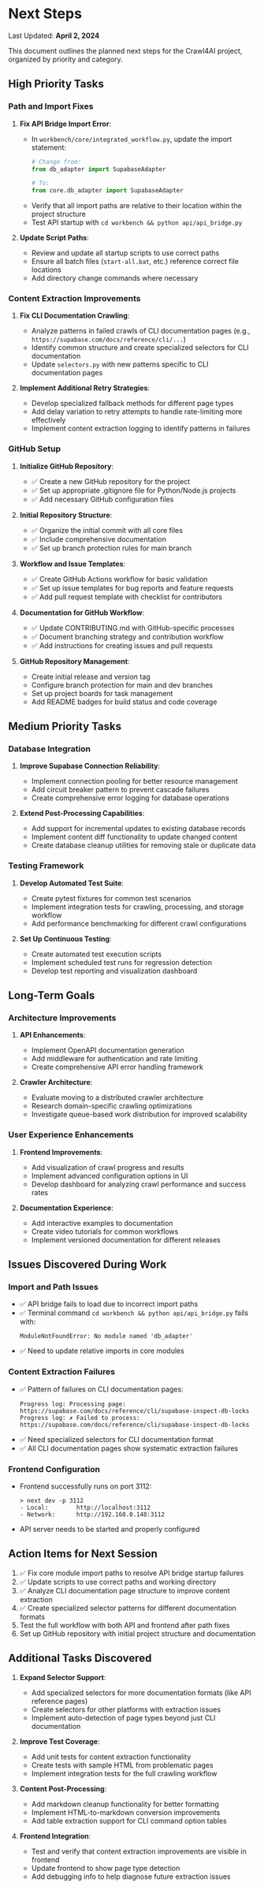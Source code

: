 # Next Steps

Last Updated: **April 2, 2024**

This document outlines the planned next steps for the Crawl4AI project, organized by priority and category.

## High Priority Tasks

### Path and Import Fixes

1. **Fix API Bridge Import Error**:
   - In `workbench/core/integrated_workflow.py`, update the import statement:
     ```python
     # Change from:
     from db_adapter import SupabaseAdapter
     
     # To:
     from core.db_adapter import SupabaseAdapter
     ```
   - Verify that all import paths are relative to their location within the project structure
   - Test API startup with `cd workbench && python api/api_bridge.py`

2. **Update Script Paths**:
   - Review and update all startup scripts to use correct paths 
   - Ensure all batch files (`start-all.bat`, etc.) reference correct file locations
   - Add directory change commands where necessary

### Content Extraction Improvements

1. **Fix CLI Documentation Crawling**:
   - Analyze patterns in failed crawls of CLI documentation pages (e.g., `https://supabase.com/docs/reference/cli/...`)
   - Identify common structure and create specialized selectors for CLI documentation
   - Update `selectors.py` with new patterns specific to CLI documentation pages

2. **Implement Additional Retry Strategies**:
   - Develop specialized fallback methods for different page types
   - Add delay variation to retry attempts to handle rate-limiting more effectively
   - Implement content extraction logging to identify patterns in failures

### GitHub Setup

1. **Initialize GitHub Repository**:
   - ✅ Create a new GitHub repository for the project
   - ✅ Set up appropriate .gitignore file for Python/Node.js projects
   - ✅ Add necessary GitHub configuration files

2. **Initial Repository Structure**:
   - ✅ Organize the initial commit with all core files
   - ✅ Include comprehensive documentation
   - ✅ Set up branch protection rules for main branch

3. **Workflow and Issue Templates**:
   - ✅ Create GitHub Actions workflow for basic validation
   - ✅ Set up issue templates for bug reports and feature requests
   - ✅ Add pull request template with checklist for contributors

4. **Documentation for GitHub Workflow**:
   - ✅ Update CONTRIBUTING.md with GitHub-specific processes
   - ✅ Document branching strategy and contribution workflow
   - ✅ Add instructions for creating issues and pull requests

5. **GitHub Repository Management**:
   - Create initial release and version tag
   - Configure branch protection for main and dev branches
   - Set up project boards for task management
   - Add README badges for build status and code coverage

## Medium Priority Tasks

### Database Integration

1. **Improve Supabase Connection Reliability**:
   - Implement connection pooling for better resource management
   - Add circuit breaker pattern to prevent cascade failures
   - Create comprehensive error logging for database operations

2. **Extend Post-Processing Capabilities**:
   - Add support for incremental updates to existing database records
   - Implement content diff functionality to update changed content
   - Create database cleanup utilities for removing stale or duplicate data

### Testing Framework

1. **Develop Automated Test Suite**:
   - Create pytest fixtures for common test scenarios
   - Implement integration tests for crawling, processing, and storage workflow
   - Add performance benchmarking for different crawl configurations

2. **Set Up Continuous Testing**:
   - Create automated test execution scripts
   - Implement scheduled test runs for regression detection
   - Develop test reporting and visualization dashboard

## Long-Term Goals

### Architecture Improvements

1. **API Enhancements**:
   - Implement OpenAPI documentation generation
   - Add middleware for authentication and rate limiting
   - Create comprehensive API error handling framework

2. **Crawler Architecture**:
   - Evaluate moving to a distributed crawler architecture
   - Research domain-specific crawling optimizations
   - Investigate queue-based work distribution for improved scalability

### User Experience Enhancements

1. **Frontend Improvements**:
   - Add visualization of crawl progress and results
   - Implement advanced configuration options in UI
   - Develop dashboard for analyzing crawl performance and success rates

2. **Documentation Experience**:
   - Add interactive examples to documentation
   - Create video tutorials for common workflows
   - Implement versioned documentation for different releases

## Issues Discovered During Work

### Import and Path Issues

- ✅ API bridge fails to load due to incorrect import paths
- ✅ Terminal command `cd workbench && python api/api_bridge.py` fails with:
  ```
  ModuleNotFoundError: No module named 'db_adapter'
  ```
- ✅ Need to update relative imports in core modules

### Content Extraction Failures

- ✅ Pattern of failures on CLI documentation pages:
  ```
  Progress log: Processing page: https://supabase.com/docs/reference/cli/supabase-inspect-db-locks
  Progress log: ✗ Failed to process: https://supabase.com/docs/reference/cli/supabase-inspect-db-locks
  ```
- ✅ Need specialized selectors for CLI documentation format
- ✅ All CLI documentation pages show systematic extraction failures

### Frontend Configuration

- Frontend successfully runs on port 3112:
  ```
  > next dev -p 3112
  - Local:        http://localhost:3112
  - Network:      http://192.168.0.148:3112
  ```
- API server needs to be started and properly configured

## Action Items for Next Session

1. ✅ Fix core module import paths to resolve API bridge startup failures
2. ✅ Update scripts to use correct paths and working directory
3. ✅ Analyze CLI documentation page structure to improve content extraction
4. ✅ Create specialized selector patterns for different documentation formats
5. Test the full workflow with both API and frontend after path fixes
6. Set up GitHub repository with initial project structure and documentation

## Additional Tasks Discovered

1. **Expand Selector Support**:
   - Add specialized selectors for more documentation formats (like API reference pages)
   - Create selectors for other platforms with extraction issues
   - Implement auto-detection of page types beyond just CLI documentation
   
2. **Improve Test Coverage**:
   - Add unit tests for content extraction functionality
   - Create tests with sample HTML from problematic pages
   - Implement integration tests for the full crawling workflow
   
3. **Content Post-Processing**:
   - Add markdown cleanup functionality for better formatting
   - Implement HTML-to-markdown conversion improvements
   - Add table extraction support for CLI command option tables
   
4. **Frontend Integration**:
   - Test and verify that content extraction improvements are visible in frontend
   - Update frontend to show page type detection
   - Add debugging info to help diagnose future extraction issues 